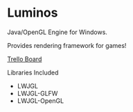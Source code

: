 # Luminos
Java/OpenGL Engine for Windows.

Provides rendering framework for games!

[Trello Board](https://trello.com/b/KkXwgf54/luminos-engine)

Libraries Included
* LWJGL
* LWJGL-GLFW
* LWJGL-OpenGL